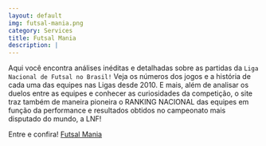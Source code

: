 ```yaml
---
layout: default
img: futsal-mania.png
category: Services
title: Futsal Mania
description: |
---
```

Aqui você encontra análises inéditas e detalhadas sobre as partidas da `Liga Nacional de Futsal no Brasil!` Veja os números dos jogos e a história de cada uma das equipes nas Ligas desde 2010. E mais, além de analisar os duelos entre as equipes e conhecer as curiosidades da competição, o site traz também de maneira pioneira o RANKING NACIONAL das equipes em função da performance e 
resultados obtidos no campeonato mais disputado do mundo, a LNF!

Entre e confira! [Futsal Mania](futsal-mania.html)